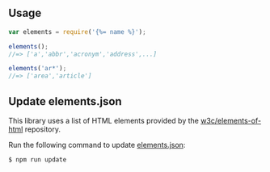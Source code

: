## Usage

```js
var elements = require('{%= name %}');

elements();
//=> ['a','abbr','acronym','address',...]

elements('ar*');
//=> ['area','article']
```

## Update elements.json

This library uses a list of HTML elements provided by the [w3c/elements-of-html](https://github.com/w3c/elements-of-html) repository. 

Run the following command to update [elements.json](elements.json):

```sh
$ npm run update
```
